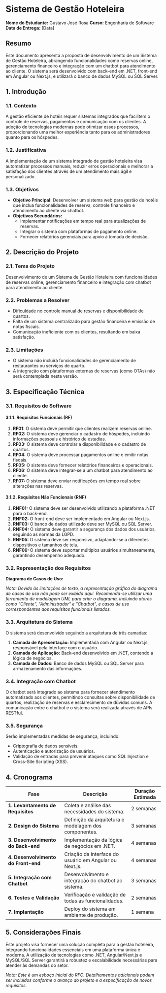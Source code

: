 # Sistema de Gestão Hoteleira

**Nome do Estudante:** Gustavo José Rosa
**Curso:** Engenharia de Software  
**Data de Entrega:** [Data]

## Resumo

Este documento apresenta a proposta de desenvolvimento de um Sistema de Gestão Hoteleira, abrangendo funcionalidades como reservas online, gerenciamento financeiro e integração com um chatbot para atendimento ao cliente. O sistema será desenvolvido com back-end em .NET, front-end em Angular ou Next.js, e utilizará o banco de dados MySQL ou SQL Server.

## 1. Introdução

### 1.1. Contexto

A gestão eficiente de hotéis requer sistemas integrados que facilitem o controle de reservas, pagamentos e comunicação com os clientes. A adoção de tecnologias modernas pode otimizar esses processos, proporcionando uma melhor experiência tanto para os administradores quanto para os hóspedes.

### 1.2. Justificativa

A implementação de um sistema integrado de gestão hoteleira visa automatizar processos manuais, reduzir erros operacionais e melhorar a satisfação dos clientes através de um atendimento mais ágil e personalizado.

### 1.3. Objetivos

- **Objetivo Principal:** Desenvolver um sistema web para gestão de hotéis que inclua funcionalidades de reserva, controle financeiro e atendimento ao cliente via chatbot.
- **Objetivos Secundários:**
  - Implementar notificações em tempo real para atualizações de reservas.
  - Integrar o sistema com plataformas de pagamento online.
  - Fornecer relatórios gerenciais para apoio à tomada de decisão.

## 2. Descrição do Projeto

### 2.1. Tema do Projeto

Desenvolvimento de um Sistema de Gestão Hoteleira com funcionalidades de reservas online, gerenciamento financeiro e integração com chatbot para atendimento ao cliente.

### 2.2. Problemas a Resolver

- Dificuldade no controle manual de reservas e disponibilidade de quartos.
- Falta de um sistema centralizado para gestão financeira e emissão de notas fiscais.
- Comunicação ineficiente com os clientes, resultando em baixa satisfação.

### 2.3. Limitações

- O sistema não incluirá funcionalidades de gerenciamento de restaurantes ou serviços de quarto.
- A integração com plataformas externas de reservas (como OTAs) não será contemplada nesta versão.

## 3. Especificação Técnica

### 3.1. Requisitos de Software

#### 3.1.1. Requisitos Funcionais (RF)

1. **RF01:** O sistema deve permitir que clientes realizem reservas online.
2. **RF02:** O sistema deve gerenciar o cadastro de hóspedes, incluindo informações pessoais e histórico de estadias.
3. **RF03:** O sistema deve controlar a disponibilidade e o cadastro de quartos.
4. **RF04:** O sistema deve processar pagamentos online e emitir notas fiscais.
5. **RF05:** O sistema deve fornecer relatórios financeiros e operacionais.
6. **RF06:** O sistema deve integrar-se a um chatbot para atendimento ao cliente.
7. **RF07:** O sistema deve enviar notificações em tempo real sobre alterações nas reservas.

#### 3.1.2. Requisitos Não Funcionais (RNF)

1. **RNF01:** O sistema deve ser desenvolvido utilizando a plataforma .NET para o back-end.
2. **RNF02:** O front-end deve ser implementado em Angular ou Next.js.
3. **RNF03:** O banco de dados utilizado deve ser MySQL ou SQL Server.
4. **RNF04:** O sistema deve garantir a segurança dos dados dos usuários, seguindo as normas da LGPD.
5. **RNF05:** O sistema deve ser responsivo, adaptando-se a diferentes dispositivos e tamanhos de tela.
6. **RNF06:** O sistema deve suportar múltiplos usuários simultaneamente, garantindo desempenho adequado.

### 3.2. Representação dos Requisitos

**Diagrama de Casos de Uso:**

*Nota: Devido às limitações de texto, a representação gráfica do diagrama de casos de uso não pode ser exibida aqui. Recomenda-se utilizar uma ferramenta de modelagem UML para criar o diagrama, incluindo atores como "Cliente", "Administrador" e "Chatbot", e casos de uso correspondentes aos requisitos funcionais listados.*

### 3.3. Arquitetura do Sistema

O sistema será desenvolvido seguindo a arquitetura de três camadas:

1. **Camada de Apresentação:** Implementada com Angular ou Next.js, responsável pela interface com o usuário.
2. **Camada de Aplicação:** Back-end desenvolvido em .NET, contendo a lógica de negócios.
3. **Camada de Dados:** Banco de dados MySQL ou SQL Server para armazenamento das informações.

### 3.4. Integração com Chatbot

O chatbot será integrado ao sistema para fornecer atendimento automatizado aos clientes, permitindo consultas sobre disponibilidade de quartos, realização de reservas e esclarecimento de dúvidas comuns. A comunicação entre o chatbot e o sistema será realizada através de APIs RESTful.

### 3.5. Segurança

Serão implementadas medidas de segurança, incluindo:

- Criptografia de dados sensíveis.
- Autenticação e autorização de usuários.
- Validação de entradas para prevenir ataques como SQL Injection e Cross-Site Scripting (XSS).

## 4. Cronograma

| Fase                         | Descrição                                         | Duração Estimada |
|------------------------------|---------------------------------------------------|------------------|
| **1. Levantamento de Requisitos** | Coleta e análise das necessidades do sistema.     | 2 semanas        |
| **2. Design do Sistema**          | Definição da arquitetura e modelagem dos componentes. | 3 semanas        |
| **3. Desenvolvimento do Back-end**| Implementação da lógica de negócios em .NET.      | 4 semanas        |
| **4. Desenvolvimento do Front-end**| Criação da interface do usuário em Angular ou Next.js. | 4 semanas        |
| **5. Integração com Chatbot**     | Desenvolvimento e integração do chatbot ao sistema. | 3 semanas        |
| **6. Testes e Validação**         | Verificação e validação de todas as funcionalidades. | 2 semanas        |
| **7. Implantação**                | Deploy do sistema em ambiente de produção.        | 1 semana         |

## 5. Considerações Finais

Este projeto visa fornecer uma solução completa para a gestão hoteleira, integrando funcionalidades essenciais em uma plataforma única e moderna. A utilização de tecnologias como .NET, Angular/Next.js e MySQL/SQL Server garantirá a robustez e escalabilidade necessárias para atender às demandas do setor.

*Nota: Este é um esboço inicial do RFC. Detalhamentos adicionais podem ser incluídos conforme o avanço do projeto e a especificação de novos requisitos.*

